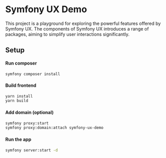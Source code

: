# Symfony UX Demo

This project is a playground for exploring the powerful features offered by Symfony UX. The components of Symfony UX introduces a range of packages, aiming to simplify user interactions significantly.

## Setup

#### Run composer
```sh
symfony composer install
```

#### Build frontend
```sh
yarn install
yarn build
```

#### Add domain (optional)
```sh
symfony proxy:start
symfony proxy:domain:attach symfony-ux-demo
```

#### Run the app
```sh
symfony server:start -d
```
